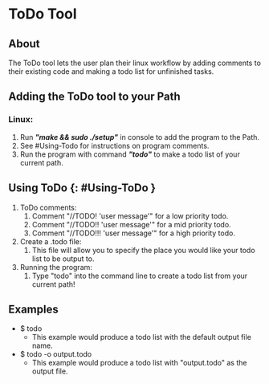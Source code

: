 # ToDo Tool

## About
The ToDo tool lets the user plan their linux workflow by adding comments to their 
existing code and making a todo list for unfinished tasks.

## Adding the ToDo tool to your Path
### Linux:
1. Run ***"make && sudo ./setup"***  in console to add the program to the Path.
2. See #Using-Todo for instructions on program comments.
3. Run the program with command ***"todo"*** to make a todo list of your current path.

## Using ToDo {: #Using-ToDo }
1. ToDo comments:
	1. Comment "//TODO! 'user message'" for a low priority todo.
	2. Comment "//TODO!! 'user message'" for a mid priority todo.
	3. Comment "//TODO!!! 'user message'" for a high priority todo.
2. Create a .todo file:
	1. This file will allow you to specify the place you would like your todo list to be output to.
3. Running the program:
	1. Type "todo" into the command line to create a todo list from your current path!

## Examples
- $ todo 
	- This example would produce a todo list with the default output file name.
- $ todo -o output.todo
	- This example would produce a todo list with "output.todo" as the output file.
